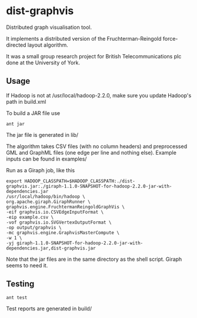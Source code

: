 dist-graphvis
=============

Distributed graph visualisation tool.

It implements a distributed version of the Fruchterman-Reingold force-directed layout algorithm.

It was a small group research project for British Telecommunications plc done at the University of York.

Usage
-----

If Hadoop is not at /usr/local/hadoop-2.2.0, make sure you update Hadoop's path in build.xml

To build a JAR file use

	ant jar

The jar file is generated in lib/

The algorithm takes CSV files (with no column headers) and preprocessed GML
and GraphML files (one edge per line and nothing else). Example inputs can be found in examples/

Run as a Giraph job, like this

	export HADOOP_CLASSPATH=$HADOOP_CLASSPATH:./dist-graphvis.jar:./giraph-1.1.0-SNAPSHOT-for-hadoop-2.2.0-jar-with-dependencies.jar
	/usr/local/hadoop/bin/hadoop \
	org.apache.giraph.GiraphRunner \
	graphvis.engine.FruchtermanReingoldGraphVis \
	-eif graphvis.io.CSVEdgeInputFormat \
	-eip example.csv \
	-vof graphvis.io.SVGVertexOutputFormat \
	-op output/graphvis \
	-mc graphvis.engine.GraphvisMasterCompute \
	-w 1 \
	-yj giraph-1.1.0-SNAPSHOT-for-hadoop-2.2.0-jar-with-dependencies.jar,dist-graphvis.jar

Note that the jar files are in the same directory as the shell script. Giraph seems to need it.

Testing
-------

	ant test

Test reports are generated in build/
